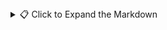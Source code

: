 <details>
<summary>📋 Click to Expand the Markdown</summary>

# 🧠 E-Commerce Purchase Prediction API

This project is a **machine learning-powered Flask API** that predicts whether a user will purchase something based on their browsing behavior on an e-commerce platform.

### 🚀 Live Demo
➡️ [Try the API on Render](https://ecommerce-ml-api-8116.onrender.com/predict)

---

## 📦 Features

- Trained a **Random Forest Classifier** on real e-commerce behavioral data
- Built feature-engineered dataset from raw event logs (views, cart, purchase, category)
- Deployed the model with a lightweight **Flask API**
- Hosted for free using **Render**

---

## 🧠 How It Works

You send user behavior data like this:

```json
{
  "num_views": 12,
  "num_cart_adds": 3,
  "unique_categories": 4
}
```

And get back a prediction:

```json
{
  "prediction": 1
}
```
Where:
	•	1 = User is likely to purchase
	•	0 = Not likely to purchase
---

## 🔧 API Usage
📌 Endpoint

POST /predict
URL: https://ecommerce-ml-api-8116.onrender.com/predict
Headers: Content-Type: application/json

🧪 Example curl Request
``` bash
curl -X POST https://ecommerce-ml-api-8116.onrender.com/predict \
-H "Content-Type: application/json" \
-d '{"num_views": 12, "num_cart_adds": 3, "unique_categories": 4}'
```

🧱 Project Structure

ecommerce-ml-api/

├── app.py                # Flask app with /predict route

├── model.pkl             # Trained ML model (RandomForest)

├── requirements.txt      # Python dependencies

├── .gitignore            # Ignored files/folders

├── README.md             # You're here!


📁 Tech Stack
	•	Python 3.11
	•	Flask – for the web server / API
	•	scikit-learn – for the machine learning model
	•	NumPy & Joblib – for prediction & model loading
	•	Render – for free deployment and hosting


